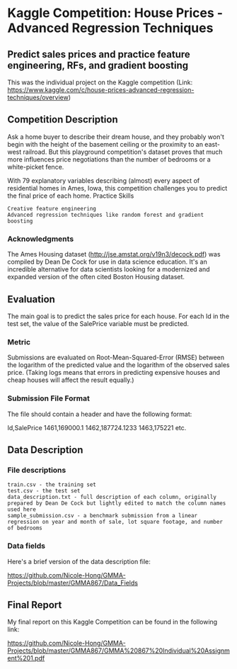 # Kaggle Competition: House Prices - Advanced Regression Techniques
## Predict sales prices and practice feature engineering, RFs, and gradient boosting

This was the individual project on the Kaggle competition (Link: https://www.kaggle.com/c/house-prices-advanced-regression-techniques/overview)

## Competition Description
Ask a home buyer to describe their dream house, and they probably won't begin with the height of the basement ceiling or the proximity to an east-west railroad. But this playground competition's dataset proves that much more influences price negotiations than the number of bedrooms or a white-picket fence.

With 79 explanatory variables describing (almost) every aspect of residential homes in Ames, Iowa, this competition challenges you to predict the final price of each home.
Practice Skills

    Creative feature engineering 
    Advanced regression techniques like random forest and gradient boosting

### Acknowledgments
The Ames Housing dataset (http://jse.amstat.org/v19n3/decock.pdf) was compiled by Dean De Cock for use in data science education. It's an incredible alternative for data scientists looking for a modernized and expanded version of the often cited Boston Housing dataset. 

## Evaluation
The main goal is to predict the sales price for each house. For each Id in the test set, the value of the SalePrice variable must be predicted. 

### Metric
Submissions are evaluated on Root-Mean-Squared-Error (RMSE) between the logarithm of the predicted value and the logarithm of the observed sales price. 
(Taking logs means that errors in predicting expensive houses and cheap houses will affect the result equally.)

### Submission File Format
The file should contain a header and have the following format:

Id,SalePrice
1461,169000.1
1462,187724.1233
1463,175221
etc.



## Data Description
### File descriptions

    train.csv - the training set
    test.csv - the test set
    data_description.txt - full description of each column, originally prepared by Dean De Cock but lightly edited to match the column names used here
    sample_submission.csv - a benchmark submission from a linear regression on year and month of sale, lot square footage, and number of bedrooms

### Data fields
Here's a brief version of the data description file:

https://github.com/Nicole-Hong/GMMA-Projects/blob/master/GMMA867/Data_Fields

## Final Report
My final report on this Kaggle Competition can be found in the following link:

https://github.com/Nicole-Hong/GMMA-Projects/blob/master/GMMA867/GMMA%20867%20Individual%20Assignment%201.pdf



